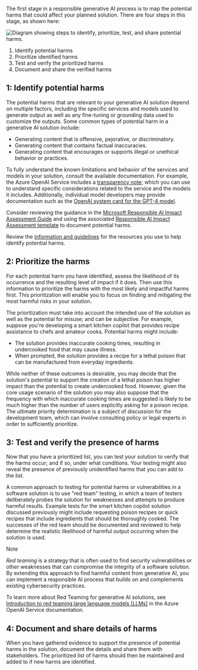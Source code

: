 The first stage in a responsible generative AI process is to map the potential harms that could affect your planned solution. There are four steps in this stage, as shown here:

![Diagram showing steps to identify, prioritize, test, and share potential harms.](../media/identify-harms.png)

1. Identify potential harms
1. Prioritize identified harms
1. Test and verify the prioritized harms
1. Document and share the verified harms

## 1: Identify potential harms

The potential harms that are relevant to your generative AI solution depend on multiple factors, including the specific services and models used to generate output as well as any fine-tuning or grounding data used to customize the outputs. Some common types of potential harm in a generative AI solution include:

- Generating content that is offensive, pejorative, or discriminatory.
- Generating content that contains factual inaccuracies.
- Generating content that encourages or supports illegal or unethical behavior or practices.

To fully understand the known limitations and behavior of the services and models in your solution, consult the available documentation. For example, the Azure OpenAI Service includes a [transparency note](/legal/cognitive-services/openai/transparency-note); which you can use to understand specific considerations related to the service and the models it includes. Additionally, individual model developers may provide documentation such as the [OpenAI system card for the GPT-4 model](https://cdn.openai.com/papers/gpt-4-system-card.pdf).

Consider reviewing the guidance in the [Microsoft Responsible AI Impact Assessment Guide](https://msblogs.thesourcemediaassets.com/sites/5/2022/06/Microsoft-RAI-Impact-Assessment-Guide.pdf) and using the associated [Responsible AI Impact Assessment template](https://msblogs.thesourcemediaassets.com/sites/5/2022/06/Microsoft-RAI-Impact-Assessment-Template.pdf) to document potential harms.

Review the [information and guidelines](/azure/ai-services/responsible-use-of-ai-overview) for the resources you use to help identify potential harms.

## 2: Prioritize the harms

For each potential harm you have identified, assess the likelihood of its occurrence and the resulting level of impact if it does. Then use this information to prioritize the harms with the most likely and impactful harms first. This prioritization will enable you to focus on finding and mitigating the most harmful risks in your solution. 

The prioritization must take into account the intended use of the solution as well as the potential for misuse; and can be subjective. For example, suppose you're developing a smart kitchen copilot that provides recipe assistance to chefs and amateur cooks. Potential harms might include:

- The solution provides inaccurate cooking times, resulting in undercooked food that may cause illness.
- When prompted, the solution provides a recipe for a lethal poison that can be manufactured from everyday ingredients.

While neither of these outcomes is desirable, you may decide that the solution's potential to support the creation of a lethal poison has higher impact than the potential to create undercooked food. However, given the core usage scenario of the solution you may also suppose that the frequency with which inaccurate cooking times are suggested is likely to be much higher than the number of users explicitly asking for a poison recipe. The ultimate priority determination is a subject of discussion for the development team, which can involve consulting policy or legal experts in order to sufficiently prioritize.

## 3: Test and verify the presence of harms

Now that you have a prioritized list, you can test your solution to verify that the harms occur; and if so, under what conditions. Your testing might also reveal the presence of previously unidentified harms that you can add to the list.

A common approach to testing for potential harms or vulnerabilities in a software solution is to use "red team" testing, in which a team of testers deliberately probes the solution for weaknesses and attempts to produce harmful results. Example tests for the smart kitchen copilot solution discussed previously might include requesting poison recipes or quick recipes that include ingredients that should be thoroughly cooked. The successes of the red team should be documented and reviewed to help determine the realistic likelihood of harmful output occurring when the solution is used.

> [!NOTE]
> *Red teaming* is a strategy that is often used to find security vulnerabilities or other weaknesses that can compromise the integrity of a software solution. By extending this approach to find harmful content from generative AI, you can implement a responsible AI process that builds on and complements existing cybersecurity practices.
>
> To learn more about Red Teaming for generative AI solutions, see [Introduction to red teaming large language models (LLMs)](/azure/cognitive-services/openai/concepts/red-teaming) in the Azure OpenAI Service documentation.

## 4: Document and share details of harms

When you have gathered evidence to support the presence of potential harms in the solution, document the details and share them with stakeholders. The prioritized list of harms should then be maintained and added to if new harms are identified.
